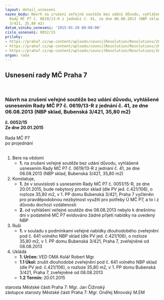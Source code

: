 ```yaml
---
layout: detail_usneseni
nazev_bodu: Návrh na zrušení veřejné soutěže bez udání důvodu, vyhlášené usnesením
  Rady MČ P7 č. 0619/13-R z jednání č. 41, ze dne 06.08.2013 (NBP sklad, Bubenská
  3/421, 35,80 m2)
datum_vzniku_usneseni: '2015-01-20 00:00:00'
cislo_usneseni: 0052/15
prilohy:
- https://praha7.cz/wp-content/uploads/councilResolution/Resolutions/26796/5-15-usnesen%c3%ad_0619_13_r_06.08.2013_dlouhodob%c3%a9_zve%c5%99ejn%c4%9bn%c3%ad.doc
- https://praha7.cz/wp-content/uploads/councilResolution/Resolutions/26796/5-15-zve%c5%99ejn%c4%9bn%c3%ad_nbp_sklad_bubensk%c3%a1_3_421_od_08.08.2013.doc
- https://praha7.cz/wp-content/uploads/councilResolution/Resolutions/26796/5-15-p%c5%99%c3%adloha_%c4%8d._3_%c2%a7_68_z%c3%a1kona_4992004_sb.,_o_archivnictv%c3%ad_a_spisov%c3%a9_slu%c5%beb%c4%9b_a_o_zm%c4%9bn%c4%9b_n%c4%9bkter%c3%bdch_z%c3%a1kon%c5%af.pdf
organ: rada
---
```

<div id="ucUsn_pList" class="usn">
	<span><h2>Usnesení rady MČ Praha 7 </h2>
<br></span><div class="standBody">
<span><h3>Návrh na zrušení veřejné soutěže bez udání důvodu, vyhlášené usnesením Rady MČ P7 č. 0619/13-R z jednání č. 41, ze dne 06.08.2013 (NBP sklad, Bubenská 3/421, 35,80 m2)</h3></span><div class="center">
		<strong>č. 0052/15</strong><br>
	</div>
<div class="center">
		<strong>Ze dne 20.01.2015</strong><br><br>
	</div>Rada MČ P7<br> po projednání<br><br><ol>
<li>Bere na vědomí<ul><li>
<strong>1.</strong> na zrušení veřejné soutěže bez udání důvodu, vyhlášené usnesením Rady MČ P7 č. 0619/13-R z jednání č. 41, ze dne 06.08.2013 (NBP sklad, Bubenská 3/421, 35,80 m2)</li></ul>
</li>
<li>Konstatuje,<ul>
<li>
<strong>1.</strong> že v souvislosti s usnesením Rady MČ P7 č. 0051/15-R, ze dne 20.01.2015, bude nebytový prostor sklad (dle PV jed. č.421/106), o rozloze 35,80 m2, v 1. PP domu Bubenská 3/421, Praha 7 vyčleněn pro pravděpodobnou nezbytnost využití pro potřeby Ú MČ P7, a to i z důvodu dochozí vzdálenosti</li>
<li>
<strong>2.</strong> od vyhlášení veřejné soutěže dne 08.08.2013 nebylo k dnešnímu dni v podatelně MČ P7 evidováno žádné přijetí nabídky na uvedený NBP</li>
</ul>
</li>
<li>Ruší<ul><li>
<strong>1.</strong> v souladu s podmínkami veřejné nabídky dlouhodobého zveřejnění pod č. 641 volného NBP sklad (dle PV jed. č.421/106), o rozloze 35,80 m2, v 1. PP domu Bubenská 3/421, Praha 7, zveřejněné od 08.08.2013          </li></ul>
</li>
<li>Ukládá<ul>
<li>
<strong>1. Určen: </strong>VED OMA Kolář Robert Mgr.</li>
<li>
<strong>1.1 Úkol: </strong>zrušit dlouhodobé zveřejnění pod č. 641 volného NBP sklad (dle PV jed. č.421/106), o rozloze 35,80 m2, v 1. PP domu Bubenská 3/421, Praha 7, zveřejněné od 08.08.2013</li>
<li>
<strong>1.2 Termín: </strong>20.01.2015</li>
</ul>
</li>
</ol>starosta Městské části Praha 7: Mgr. Jan Čižinský<br>zástupce starosty Městské části Praha 7: Mgr. Ondřej Mirovský M.EM 
</div>
</div>